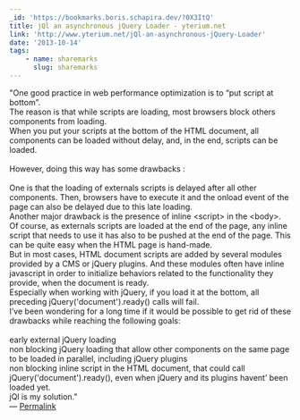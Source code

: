 ```yaml
---
_id: 'https://bookmarks.boris.schapira.dev/?0X3ItQ'
title: jQl an asynchronous jQuery Loader - yterium.net
link: 'http://www.yterium.net/jQl-an-asynchronous-jQuery-Loader'
date: '2013-10-14'
tags:
    - name: sharemarks
      slug: sharemarks
---
```


&quot;One good practice in web performance optimization is to “put script at
bottom”.<br /> The reason is that while scripts are loading, most browsers block
others components from loading.<br /> When you put your scripts at the bottom of
the HTML document, all components can be loaded without delay, and, in the end,
scripts can be loaded.<br /> <br /> However, doing this way has some drawbacks
:<br /> <br /> One is that the loading of externals scripts is delayed after all
other components. Then, browsers have to execute it and the onload event of the
page can also be delayed due to this late loading.<br /> Another major drawback
is the presence of inline &lt;script&gt; in the &lt;body&gt;. <br /> Of course,
as externals scripts are loaded at the end of the page, any inline script that
needs to use it has also to be pushed at the end of the page. This can be quite
easy when the HTML page is hand-made. <br /> But in most cases, HTML document
scripts are added by several modules provided by a CMS or jQuery plugins. And
these modules often have inline javascript in order to initialize behaviors
related to the functionality they provide, when the document is ready.<br />
Especially when working with jQuery, if you load it at the bottom, all preceding
jQuery('document').ready() calls will fail.<br /> I’ve been wondering for a long
time if it would be possible to get rid of these drawbacks while reaching the
following goals:<br /> <br /> early external jQuery loading<br /> non blocking
jQuery loading that allow other components on the same page to be loaded in
parallel, including jQuery plugins<br /> non blocking inline script in the HTML
document, that could call jQuery('document').ready(), even when jQuery and its
plugins havent’ been loaded yet.<br /> jQl is my solution.&quot; <br>&#8212;
<a href="https://bookmarks.boris.schapira.dev/?0X3ItQ" title="Permalink">Permalink</a>
